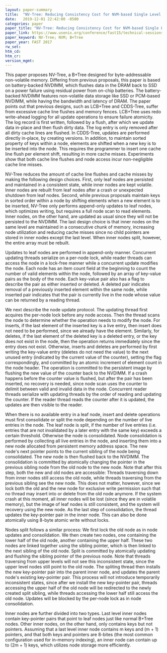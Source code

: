 ```yaml
---
layout: paper-summary
title:  "NV-Tree: Reducing Consistency Cost for NVM-based Single Level Systems"
date:   2019-12-01 22:42:00 -0500
categories: paper
paper_title: "NV-Tree: Reducing Consistency Cost for NVM-based Single Level Systems"
paper_link: https://www.usenix.org/conference/fast15/technical-sessions/presentation/yang
paper_keyword: NV-Tree; NVM; B+Tree
paper_year: FAST 2017
rw_set:
htm_cd:
htm_cr:
version_mgmt:
---
```


This paper proposes NV-Tree, a B+Tree designed for byte-addressable non-volatile memory. Differing from previous proposals,
this paper is based on battery-backed NVDIMM, which flushes data in the DRAM back to SSD on a power failure using residual
power from on-chip batteries. The battery-backed NVDIMM features non-volatile data storage like SSD or PCM-based NVDIMM,
while having the bandwidth and latency of DRAM. The paper points out that previous designs, such as LCB+Tree and CDDS-Tree,
suffer from excessive cache line flushes and memory fences. LCB+Tree uses redo write-ahead logging for all update operations
to ensure failure atomicity. The log record is first written, followed by a flush, after which we update data in-place and 
then flush dirty data. The log entry is only removed after all dirty cache lines are flushed. In CDDS-Tree, updates are
performed directly in-place, by creating versions. In addition, to maintain sorted property of keys within a node, elements
are shifted when a new key is to be inserted into the node. This requires the programmer to insert one cache line flush
per element shift, resulting in more cache misses. Experiments show that both cache line flushes and node access incur
non-negligible cache line misses.

NV-Tree reduces the amount of cache line flushes and cache misses by making the following design choices. First, only
leaf nodes are persisted and maintained in a consistent state, while inner nodes are kept volatile. Inner nodes are 
rebuilt from leaf nodes after a crash or unexpected shutdown from leaf nodes. Second, while previous proposals maintain
keys in sorted order within a node by shifting elements when a new element is to be inserted, NV-Tree only performs append-only 
updates to leaf nodes, which optimizes writing, but requires a full node scan to read elements. Inner nodes, on the other
hand, are updated as usual since they will not be persisted to the NVDIMM. The last design choice is that inner nodes on
the same level are maintained in a consecutive chunk of memory, increasing node utilization and reducing cache misses 
since no child pointers are stored in inner nodes except the last level. When inner nodes split, however, the entire array
must be rebuilt.

Updates to leaf nodes are performed in append-only manner. Concurrent updating threads serialize on a per-node lock, while
reader threads can access the node in a lock-free manner while a concurrent update modifies the node. Each node has an item 
count field at the beginning to count the number of valid elements within the node, followed by an array of key-value
pairs as the body of the node. Each key-value pair also has a flag to describe the pair as either inserted or deleted. 
A deleted pair indicates removal of a previously inserted element within the same node, while inserted pair indicates that
the pair is currently live in the node whose value can be returned by a reading thread. 

We next describe the node update protocol. The updating thread first acquires the per-node lock before any node access.
Then the thread scans the node to determine whether the operation needs to modify the node. For inserts, if the last element
of the inserted key is a live entry, then insert does not need to be performed, since we already have the element. Similarly, 
for deletes, if the last element of the deleted key is a deleted entry, or the key does not exist in the node, then the 
operation returns immediately since the entry does not exist. Otherwise, inserts and deletes are performed by first writing
the key-value entry (deletes do not need the value) to the next unused entry (indicated by the current value of the counter), 
setting the flag correspondingly, and committed by an atomic increment of element count in the node header. The operation 
is committed to the persistent image by flushing the new value of the counter back to the NVDIMM. If a crash happens before 
the counter value is flushed, but after the pair has been inserted, no recovery is needed, since node scan uses the counter 
to delimit between valid and invalid data in the node. Concurrent reader threads serialize with updating threads by the 
order of reading and updating the counter. If the reader thread reads the counter after it is updated, the updates are 
then visible to the reader. 

When there is no available entry in a leaf node, insert and delete operations must first consolidate or split the node
depending on the number of live entries in the node. The leaf node is split, if the number of live entries (i.e.
entries that are not invalidated by a later entry with the same key) exceeds a certain threshold. Otherwise the node is 
consolidated. Node consolidation is performed by collecting all live entries in the node, and inserting them into a new 
node allocated from persistent memory address space. The new node's next pointer points to the current sibling of the 
node being consolidated. The new node is then flushed back to the NVDIMM. The consolidation is committed by atomically
changing the pointer in the previous sibling node from the old node to the new node. Note that after this step, both
the new and old nodes are accessible: Threads traversing down from inner nodes still access the old node, while threads
traversing from the previous sibling see the new node. This does not matter, however, since we lock both the old and the 
new node for exclusive write permission such that no thread may insert into or delete from the old node anymore. If
the system crash at this moment, all inner nodes will be lost (since they are in volatile memory), but the image of 
leaf nodes is still consistent, and the system will recovery using the new node. As the last step of consolidation, the 
thread updates the key-pointer pair in the inner node. This can also be done atomically using 8-byte atomic write without 
locks. 

Nodes split follows a similar process: We first lock the old node as in node updates and consolidation. We then create two
nodes, one containing the lower half of the old node, another containing the upper half. These two nodes are linked 
together using the sibling pointer, which is then linked to the next sibling of the old node. Split is committed by
atomically updating and flushing the sibling pointer of the previous node. Note that threads traversing from upper levels
will not see this inconsistent state, since the upper level nodes still point to the old node. The spliting thread then
installs the new key-pointer pair into the parent inner node, and updates the parent node's existing key-pointer pair.
This process will not introduce temporarily inconsistent states, since after we install the new key-pointer pair, threads
accessing the upper half of the old node will be redirected to the newly created split sibling, while threads accessing
the lower half still access the old node. Updates will be blocked by the per-node lock as in node consolidation.

Inner nodes are further divided into two types. Last level inner nodes contain key-pointer pairs that point to leaf nodes
just like normal B+Tree nodes. Other inner nodes, on the other hand, only contains keys but not pointers. Assuming that
a last level inner node contains m keys and (m + 1) pointers, and that both keys and pointers are 8-bites (the most common
configuration used for in-memory indexing), an inner node can contain up to (2m + 1) keys, which utilizes node storage 
more efficiently. 